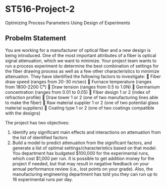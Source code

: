 # ST516-Project-2
Optimizing Process Parameters Using Design of Experiments

## Probelm Statement

You are working for a manufacturer of optical fiber and a new design is being
introduced. One of the most important attributes of a fiber is optical signal attenuation,
which we want to minimize.
Your project team wants to run a process experiment to determine the best
combination of settings for the fiber drawing process as well as a few other
characteristics to minimize attenuation. They have identified the following factors to
investigate:
 Fiber draw speed (ranges from 20-30 m/sec)
 Furnace temperature (ranges from 1800-2200 C⁰)
 Draw tension (ranges from 0.5 to 1.0N)
 Germanium concentration (ranges from 0.01 to 0.05)
 Fiber design 1 or 2 (index of refraction profile)
 Draw tower 1 or 2 (one of two manufacturing lines able to make the fiber)
 Raw material supplier 1 or 2 (one of two potential glass material suppliers)
 Coating type 1 or 2 (one of two coatings compatible with the designs)

The project has two objectives:
1. Identify any significant main effects and interactions on attenuation from the list
of identified factors
2. Build a model to predict attenuation from the significant factors, and generate a
list of optimal settings/characteristics based on that model.
You department has budgeted $100,000 for the experimental runs, which cost $1,000
per run. It is possible to get addition money for the project if needed, but that may
result in negative feedback on your annual performance review (i.e., lost points on your
grade). Also, the manufacturing engineering department has told you they can run up
to 16 experimental runs per day.
